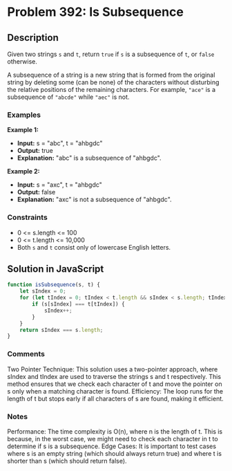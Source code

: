 # Problem 392: Is Subsequence

## Description
Given two strings `s` and `t`, return `true` if `s` is a subsequence of `t`, or `false` otherwise.

A subsequence of a string is a new string that is formed from the original string by deleting some (can be none) of the characters without disturbing the relative positions of the remaining characters. For example, `"ace"` is a subsequence of `"abcde"` while `"aec"` is not.

### Examples

**Example 1:**
- **Input:** s = "abc", t = "ahbgdc"
- **Output:** true
- **Explanation:** "abc" is a subsequence of "ahbgdc".

**Example 2:**
- **Input:** s = "axc", t = "ahbgdc"
- **Output:** false
- **Explanation:** "axc" is not a subsequence of "ahbgdc".

### Constraints
- 0 <= s.length <= 100
- 0 <= t.length <= 10,000
- Both `s` and `t` consist only of lowercase English letters.

## Solution in JavaScript

```javascript
function isSubsequence(s, t) {
    let sIndex = 0;
    for (let tIndex = 0; tIndex < t.length && sIndex < s.length; tIndex++) {
        if (s[sIndex] === t[tIndex]) {
            sIndex++;
        }
    }
    return sIndex === s.length;
}
```
### Comments
Two Pointer Technique: This solution uses a two-pointer approach, where sIndex and tIndex are used to traverse the strings s and t respectively. This method ensures that we check each character of t and move the pointer on s only when a matching character is found.
Efficiency: The loop runs for the length of t but stops early if all characters of s are found, making it efficient.
### Notes
Performance: The time complexity is O(n), where n is the length of t. This is because, in the worst case, we might need to check each character in t to determine if s is a subsequence.
Edge Cases: It is important to test cases where s is an empty string (which should always return true) and where t is shorter than s (which should return false).